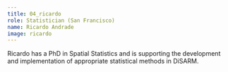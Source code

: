 ```yaml
---
title: 04_ricardo
role: Statistician (San Francisco)
name: Ricardo Andrade
image: ricardo
---
```


Ricardo has a PhD in Spatial Statistics and is supporting the development and implementation of appropriate statistical methods in DiSARM.
